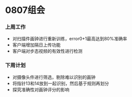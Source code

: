 # 0807组会

### 上周工作

- 对扫描件画钟进行重新训练，error0+1最高达到80%准确率
- 客户端增加隔日上传功能
- 客户端对步态视频的有效性进行检测



### 下周计划

- 对摄像头件进行筛选，剔除难以识别的画钟
- 将指针13和14放到一起识别，然后基于规则再划分
- 探究准确性对画钟评分的影响